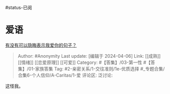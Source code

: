 #status-已阅 
# 爱语
[有没有可以隐晦表示我爱你的句子？](https://www.zhihu.com/question/406378364/answer/1617786853)

> Author: #Anonymity
> Last update: [编辑于 2024-04-06]
> Link: [[成熟]] [[情绪]] [[恋爱原理]] [[可爱]]
> Category: #【答集】/03-第一性 #【答集】/01-家族答集 
> Tag: #2-亲密关系/1-交往准则/1e-优质选择 #_专题合集/合集6-个人信仰/A-Caritas/1-爱
> 评论区:
> 泛讨论:

这怪我。
